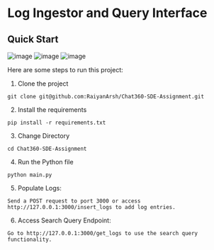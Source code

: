 # Log Ingestor and Query Interface
## Quick Start
![image](https://github.com/RaiyanArsh/Chat360-SDE-Assignment/assets/122980943/ed22ddbf-aaaa-4007-bf00-49bd27322589)
![image](https://github.com/RaiyanArsh/Chat360-SDE-Assignment/assets/122980943/2e9d77bf-2561-4459-bc23-c75b1841e8de)
![image](https://github.com/RaiyanArsh/Chat360-SDE-Assignment/assets/122980943/792302c2-ed96-41b3-93f2-d0c9aafae4d2)


Here are some steps to run this project:

1. Clone the project

```
git clone git@github.com:RaiyanArsh/Chat360-SDE-Assignment.git
```
2. Install the requirements
```
pip install -r requirements.txt
```
3. Change Directory
```
cd Chat360-SDE-Assignment
```
4. Run the Python file
```
python main.py
```
5. Populate Logs:
```
Send a POST request to port 3000 or access http://127.0.0.1:3000/insert_logs to add log entries.
```
6. Access Search Query Endpoint:
```
Go to http://127.0.0.1:3000/get_logs to use the search query functionality.
```


